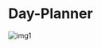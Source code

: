 # Day-Planner
![img1](https://user-images.githubusercontent.com/62285850/94047201-55bd1200-fe04-11ea-8efb-a83261d6e1d0.JPG)

